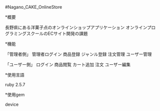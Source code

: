 #Nagano_CAKE_OnlineStore

*概要

長野県にある洋菓子点のオンラインショップアプリケーション
オンラインプログラミングスクールのECサイト開発の課題

*機能

「管理者側」
管理者ログイン
商品登録
ジャンル登録
注文管理
ユーザー管理

「ユーザー側」
ログイン
商品閲覧
カート追加
注文
ユーザー編集

*使用言語

ruby 2.5.7

*使用gem

device
